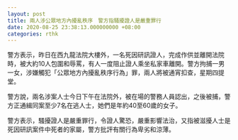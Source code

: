 ```yaml
---
layout: post
title: 兩人涉公眾地方內擾亂秩序　警方指騷擾證人是嚴重罪行
date: 2020-08-25 23:38:13.000000000 +08:00
categories: rthk
---
```


警方表示，昨日在西九龍法院大樓外，一名死因研訊證人，完成作供並離開法院時，被大約10人包圍和辱罵，有人一度阻止證人乘坐私家車離開。警方拘捕一男一女，涉嫌觸犯「公眾地方內擾亂秩序行為」罪，兩人將被通宵扣查，星期四提堂。

警方說，兩名涉案人士今日下午在法院外，被在場的警務人員認出，之後被捕，警方正通緝同案至少7名在逃人士，她們是年約40至60歲的女子。

警方表示，騷擾證人是嚴重罪行，令證人驚恐，嚴重影響法治，又指被滋擾人士是死因研訊案件中死者的家屬，警方批評有關行為卑劣和涼薄。
